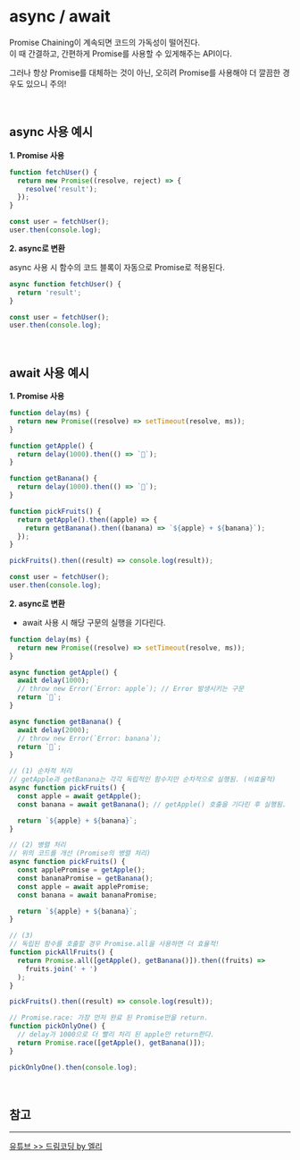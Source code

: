 # async / await

Promise Chaining이 계속되면 코드의 가독성이 떨어진다.  
이 때 간결하고, 간편하게 Promise를 사용할 수 있게해주는 API이다.

그러나 항상 Promise를 대체하는 것이 아닌, 오히려 Promise를 사용해야 더 깔끔한 경우도 있으니 주의!

<br />

## **async 사용 예시**

**1. Promise 사용**

```js
function fetchUser() {
  return new Promise((resolve, reject) => {
    resolve('result');
  });
}

const user = fetchUser();
user.then(console.log);
```

**2. async로 변환**

async 사용 시 함수의 코드 블록이 자동으로 Promise로 적용된다.

```js
async function fetchUser() {
  return 'result';
}

const user = fetchUser();
user.then(console.log);
```

<br />

## **await 사용 예시**

**1. Promise 사용**

```js
function delay(ms) {
  return new Promise((resolve) => setTimeout(resolve, ms));
}

function getApple() {
  return delay(1000).then(() => `🍎`);
}

function getBanana() {
  return delay(1000).then(() => `🍌`);
}

function pickFruits() {
  return getApple().then((apple) => {
    return getBanana().then((banana) => `${apple} + ${banana}`);
  });
}

pickFruits().then((result) => console.log(result));

const user = fetchUser();
user.then(console.log);
```

**2. async로 변환**

- await 사용 시 해당 구문의 실행을 기다린다.

```js
function delay(ms) {
  return new Promise((resolve) => setTimeout(resolve, ms));
}

async function getApple() {
  await delay(1000);
  // throw new Error(`Error: apple`); // Error 발생시키는 구문
  return `🍎`;
}

async function getBanana() {
  await delay(2000);
  // throw new Error(`Error: banana`);
  return `🍌`;
}

// (1) 순차적 처리
// getApple과 getBanana는 각각 독립적인 함수지만 순차적으로 실행됨. (비효율적)
async function pickFruits() {
  const apple = await getApple();
  const banana = await getBanana(); // getApple() 호출을 기다린 후 실행됨.

  return `${apple} + ${banana}`;
}

// (2) 병렬 처리
// 위의 코드를 개선 (Promise의 병렬 처리)
async function pickFruits() {
  const applePromise = getApple();
  const bananaPromise = getBanana();
  const apple = await applePromise;
  const banana = await bananaPromise;

  return `${apple} + ${banana}`;
}

// (3)
// 독립된 함수를 호출할 경우 Promise.all을 사용하면 더 효율적!
function pickAllFruits() {
  return Promise.all([getApple(), getBanana()]).then((fruits) =>
    fruits.join(' + ')
  );
}

pickFruits().then((result) => console.log(result));

// Promise.race: 가장 먼저 완료 된 Promise만을 return.
function pickOnlyOne() {
  // delay가 1000으로 더 빨리 처리 된 apple만 return한다.
  return Promise.race([getApple(), getBanana()]);
}

pickOnlyOne().then(console.log);
```

<br />

## **참고**

---

[유튜브 >> 드림코딩 by 엘리](https://youtu.be/aoQSOZfz3vQ)
